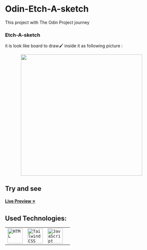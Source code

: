 # Odin-Etch-A-sketch 

This project with The Odin Project journey 

### Etch-A-sketch 
it is look like board to draw🖌️ inside it as following picture : 
<div align="center">
<img src ="https://i.etsystatic.com/7440630/r/il/1d3b8a/1477167973/il_570xN.1477167973_cf4v.jpg " style = "width :400px">
</div>

## Try and see
#### [Live Preview ⭐](http://nmcev.github.io/)
## Used Technologies: <div align="center">
<table>

<tr>	<td><code><img height="50" src="https://user-images.githubusercontent.com/25181517/192158954-f88b5814-d510-4564-b285-dff7d6400dad.png" alt="HTML" title="HTML"/></code></td>

<td><code><img height="50" src="https://user-images.githubusercontent.com/25181517/202896760-337261ed-ee92-4979-84c4-d4b829c7355d.png" alt="Tailwind CSS" title="Tailwind CSS"/></code></td>

<td><code><img height="50" src="https://user-images.githubusercontent.com/25181517/117447155-6a868a00-af3d-11eb-9cfe-245df15c9f3f.png" alt="JavaScript" title="JavaScript"/></code><td>
		</tr>

</table>

</div>